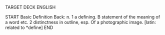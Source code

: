 TARGET DECK
ENGLISH

START
Basic
Definition
Back: n. 1 a defining. B statement of the meaning of a word etc. 2 distinctness in outline, esp. Of a photographic image. [latin: related to *define]
END

